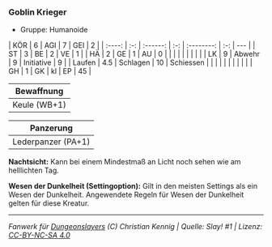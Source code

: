 ### Goblin Krieger

- Gruppe: Humanoide

|  KÖR   |  6  |   AGI    |  7  |    GEI     |  2  |
| :----: | :-: | :------: | :-: | :--------: | :-: | --- |
|   ST   |  3  |    BE    |  2  |     VE     |  1  |
|   HÄ   |  2  |    GE    |  1  |     AU     |  0  |
|        |     |          |     |            |     |     |
|   LK   |  9  |  Abwehr  |  9  | Initiative |  9  |
| Laufen | 4.5 | Schlagen | 10  | Schiessen  |     |
|        |     |          |     |            |     |     |
|   GH   |  1  |    GK    | kl  |     EP     | 45  |

|  Bewaffnung  |
| :----------: |
| Keule (WB+1) |

|     Panzerung      |
| :----------------: |
| Lederpanzer (PA+1) |

**Nachtsicht:** Kann bei einem Mindestmaß an Licht noch sehen wie am helllichten Tag.

**Wesen der Dunkelheit (Settingoption):** Gilt in den meisten Settings als ein Wesen der Dunkelheit. Angewendete Regeln für Wesen der Dunkelheit gelten für diese Kreatur.

---

_Fanwerk für [Dungeonslayers](https://www.dungeonslayers.net/) (C) Christian Kennig | Quelle: Slay! #1 | Lizenz: [CC-BY-NC-SA 4.0](https://creativecommons.org/licenses/by-nc-sa/4.0/deed.de)_
